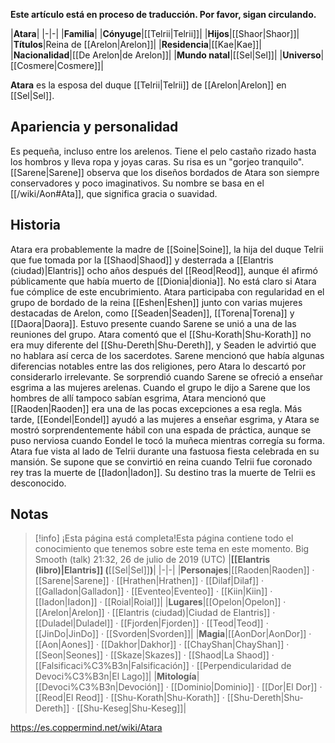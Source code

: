 **Este artículo está en proceso de traducción. Por favor, sigan circulando.**


|**Atara**|
|-|-|
|**Familia**|
|**Cónyuge**|[[Telrii\|Telrii]]|
|**Hijos**|[[Shaor\|Shaor]]|
|**Títulos**|Reina de [[Arelon\|Arelon]]|
|**Residencia**|[[Kae\|Kae]]|
|**Nacionalidad**|[[De Arelon\|de Arelon]]|
|**Mundo natal**|[[Sel\|Sel]]|
|**Universo**|[[Cosmere\|Cosmere]]|

**Atara** es la esposa del duque [[Telrii\|Telrii]] de [[Arelon\|Arelon]] en [[Sel\|Sel]].

## Apariencia y personalidad
Es pequeña, incluso entre los arelenos. Tiene el pelo castaño rizado hasta los hombros y lleva ropa y joyas caras. Su risa es un "gorjeo tranquilo". [[Sarene\|Sarene]] observa que los diseños bordados de Atara son siempre conservadores y poco imaginativos. Su nombre se basa en el [[/wiki/Aon#Ata]], que significa gracia o suavidad.

## Historia
Atara era probablemente la madre de [[Soine\|Soine]], la hija del duque Telrii que fue tomada por la [[Shaod\|Shaod]] y desterrada a [[Elantris (ciudad)\|Elantris]] ocho años después del [[Reod\|Reod]], aunque él afirmó públicamente que había muerto de [[Dionia\|dionia]]. No está claro si Atara fue cómplice de este encubrimiento.
Atara participaba con regularidad en el grupo de bordado de la reina [[Eshen\|Eshen]] junto con varias mujeres destacadas de Arelon, como [[Seaden\|Seaden]], [[Torena\|Torena]] y [[Daora\|Daora]]. Estuvo presente cuando Sarene se unió a una de las reuniones del grupo. Atara comentó que el [[Shu-Korath\|Shu-Korath]] no era muy diferente del [[Shu-Dereth\|Shu-Dereth]], y Seaden le advirtió que no hablara así cerca de los sacerdotes. Sarene mencionó que había algunas diferencias notables entre las dos religiones, pero Atara lo descartó por considerarlo irrelevante.
Se sorprendió cuando Sarene se ofreció a enseñar esgrima a las mujeres arelenas. Cuando el grupo le dijo a Sarene que los hombres de allí tampoco sabían esgrima, Atara mencionó que [[Raoden\|Raoden]] era una de las pocas excepciones a esa regla. Más tarde, [[Eondel\|Eondel]] ayudó a las mujeres a enseñar esgrima, y Atara se mostró sorprendentemente hábil con una espada de práctica, aunque se puso nerviosa cuando Eondel le tocó la muñeca mientras corregía su forma.
Atara fue vista al lado de Telrii durante una fastuosa fiesta celebrada en su mansión. Se supone que se convirtió en reina cuando Telrii fue coronado rey tras la muerte de [[Iadon\|Iadon]]. Su destino tras la muerte de Telrii es desconocido.

## Notas

> [!info] ¡Esta página está completa!Esta página contiene todo el conocimiento que tenemos sobre este tema en este momento.
Big Smooth (talk) 21:32, 26 de julio de 2019 (UTC)
|**[[Elantris (libro)\|Elantris]] (**[[Sel\|Sel]]**)**|
|-|-|
|**Personajes**|[[Raoden\|Raoden]] · [[Sarene\|Sarene]] · [[Hrathen\|Hrathen]] · [[Dilaf\|Dilaf]] · [[Galladon\|Galladon]] · [[Eventeo\|Eventeo]] · [[Kiin\|Kiin]] · [[Iadon\|Iadon]] · [[Roial\|Roial]]|
|**Lugares**|[[Opelon\|Opelon]] · [[Arelon\|Arelon]] · [[Elantris (ciudad)\|Ciudad de Elantris]] · [[Duladel\|Duladel]] · [[Fjorden\|Fjorden]] · [[Teod\|Teod]] · [[JinDo\|JinDo]] · [[Svorden\|Svorden]]|
|**Magia**|[[AonDor\|AonDor]] · [[Aon\|Aones]] · [[Dakhor\|Dakhor]] · [[ChayShan\|ChayShan]] · [[Seon\|Seones]] · [[Skaze\|Skazes]] · [[Shaod\|La Shaod]] · [[Falsificaci%C3%B3n\|Falsificación]] · [[Perpendicularidad de Devoci%C3%B3n\|El Lago]]|
|**Mitología**|[[Devoci%C3%B3n\|Devoción]] · [[Dominio\|Dominio]] · [[Dor\|El Dor]] · [[Reod\|El Reod]] · [[Shu-Korath\|Shu-Korath]] · [[Shu-Dereth\|Shu-Dereth]] · [[Shu-Keseg\|Shu-Keseg]]|



https://es.coppermind.net/wiki/Atara
